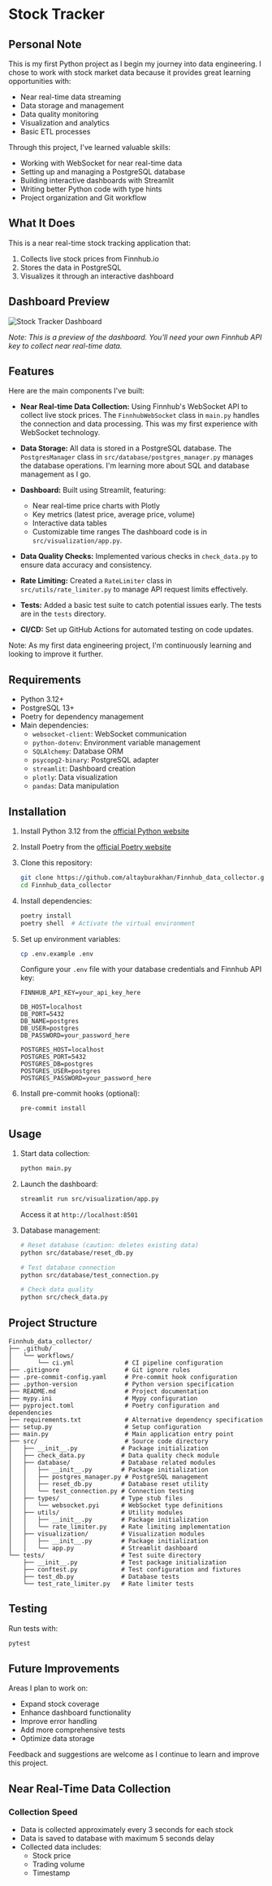 # Stock Tracker

## Personal Note

This is my first Python project as I begin my journey into data engineering. I chose to work with stock market data because it provides great learning opportunities with:

- Near real-time data streaming
- Data storage and management
- Data quality monitoring
- Visualization and analytics
- Basic ETL processes

Through this project, I've learned valuable skills:
- Working with WebSocket for near real-time data
- Setting up and managing a PostgreSQL database
- Building interactive dashboards with Streamlit
- Writing better Python code with type hints
- Project organization and Git workflow

## What It Does

This is a near real-time stock tracking application that:
1. Collects live stock prices from Finnhub.io
2. Stores the data in PostgreSQL
3. Visualizes it through an interactive dashboard

## Dashboard Preview

![Stock Tracker Dashboard](![stock_data](https://github.com/user-attachments/assets/2953512d-f87c-4201-b491-1bcb8119bcd0)
)

*Note: This is a preview of the dashboard. You'll need your own Finnhub API key to collect near real-time data.*

## Features

Here are the main components I've built:

-   **Near Real-time Data Collection:** Using Finnhub's WebSocket API to collect live stock prices. The `FinnhubWebSocket` class in `main.py` handles the connection and data processing. This was my first experience with WebSocket technology.

-   **Data Storage:** All data is stored in a PostgreSQL database. The `PostgresManager` class in `src/database/postgres_manager.py` manages the database operations. I'm learning more about SQL and database management as I go.

-   **Dashboard:** Built using Streamlit, featuring:
    -   Near real-time price charts with Plotly
    -   Key metrics (latest price, average price, volume)
    -   Interactive data tables
    -   Customizable time ranges
    The dashboard code is in `src/visualization/app.py`.

-   **Data Quality Checks:** Implemented various checks in `check_data.py` to ensure data accuracy and consistency.

-   **Rate Limiting:** Created a `RateLimiter` class in `src/utils/rate_limiter.py` to manage API request limits effectively.

-   **Tests:** Added a basic test suite to catch potential issues early. The tests are in the `tests` directory.

-   **CI/CD:** Set up GitHub Actions for automated testing on code updates.

Note: As my first data engineering project, I'm continuously learning and looking to improve it further.

## Requirements

-   Python 3.12+
-   PostgreSQL 13+
-   Poetry for dependency management
-   Main dependencies:
    -   `websocket-client`: WebSocket communication
    -   `python-dotenv`: Environment variable management
    -   `SQLAlchemy`: Database ORM
    -   `psycopg2-binary`: PostgreSQL adapter
    -   `streamlit`: Dashboard creation
    -   `plotly`: Data visualization
    -   `pandas`: Data manipulation

## Installation

1.  Install Python 3.12 from the [official Python website](https://www.python.org/downloads/)
2.  Install Poetry from the [official Poetry website](https://python-poetry.org/docs/#installation)
3.  Clone this repository:
    ```bash
    git clone https://github.com/altayburakhan/Finnhub_data_collector.git
    cd Finnhub_data_collector
    ```

4.  Install dependencies:
    ```bash
    poetry install
    poetry shell  # Activate the virtual environment
    ```

5.  Set up environment variables:
    ```bash
    cp .env.example .env
    ```
    Configure your `.env` file with your database credentials and Finnhub API key:
    ```
    FINNHUB_API_KEY=your_api_key_here
    
    DB_HOST=localhost
    DB_PORT=5432
    DB_NAME=postgres
    DB_USER=postgres
    DB_PASSWORD=your_password_here
    
    POSTGRES_HOST=localhost
    POSTGRES_PORT=5432
    POSTGRES_DB=postgres
    POSTGRES_USER=postgres
    POSTGRES_PASSWORD=your_password_here
    ```

6.  Install pre-commit hooks (optional):
    ```bash
    pre-commit install
    ```

## Usage

1.  Start data collection:
    ```bash
    python main.py
    ```

2.  Launch the dashboard:
    ```bash
    streamlit run src/visualization/app.py
    ```
    Access it at `http://localhost:8501`

3.  Database management:
    ```bash
    # Reset database (caution: deletes existing data)
    python src/database/reset_db.py

    # Test database connection
    python src/database/test_connection.py

    # Check data quality
    python src/check_data.py
    ```

## Project Structure

```
Finnhub_data_collector/
├── .github/
│   └── workflows/
│       └── ci.yml              # CI pipeline configuration
├── .gitignore                  # Git ignore rules
├── .pre-commit-config.yaml     # Pre-commit hook configuration
├── .python-version             # Python version specification
├── README.md                   # Project documentation
├── mypy.ini                    # Mypy configuration
├── pyproject.toml              # Poetry configuration and dependencies
├── requirements.txt            # Alternative dependency specification
├── setup.py                    # Setup configuration
├── main.py                     # Main application entry point
├── src/                        # Source code directory
│   ├── __init__.py            # Package initialization
│   ├── check_data.py          # Data quality check module
│   ├── database/              # Database related modules
│   │   ├── __init__.py        # Package initialization
│   │   ├── postgres_manager.py # PostgreSQL management
│   │   ├── reset_db.py        # Database reset utility
│   │   └── test_connection.py # Connection testing
│   ├── types/                 # Type stub files
│   │   └── websocket.pyi      # WebSocket type definitions
│   ├── utils/                 # Utility modules
│   │   ├── __init__.py        # Package initialization
│   │   └── rate_limiter.py    # Rate limiting implementation
│   ├── visualization/         # Visualization modules
│   │   ├── __init__.py        # Package initialization
│   │   └── app.py             # Streamlit dashboard
└── tests/                     # Test suite directory
    ├── __init__.py            # Test package initialization
    ├── conftest.py            # Test configuration and fixtures
    ├── test_db.py             # Database tests
    └── test_rate_limiter.py   # Rate limiter tests
```

## Testing

Run tests with:
```bash
pytest
```

## Future Improvements

Areas I plan to work on:
- Expand stock coverage
- Enhance dashboard functionality
- Improve error handling
- Add more comprehensive tests
- Optimize data storage

Feedback and suggestions are welcome as I continue to learn and improve this project.

## Near Real-Time Data Collection

### Collection Speed
- Data is collected approximately every 3 seconds for each stock
- Data is saved to database with maximum 5 seconds delay
- Collected data includes:
  - Stock price
  - Trading volume
  - Timestamp

